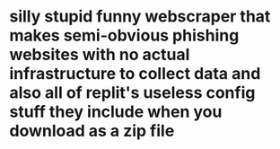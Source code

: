 # silly stupid funny webscraper that makes semi-obvious phishing websites with no actual infrastructure to collect data and also all of replit's useless config stuff they include when you download as a zip file
